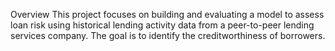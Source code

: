 Overview
This project focuses on building and evaluating a model to assess loan risk using historical lending activity data from a peer-to-peer lending services company. The goal is to identify the creditworthiness of borrowers.

